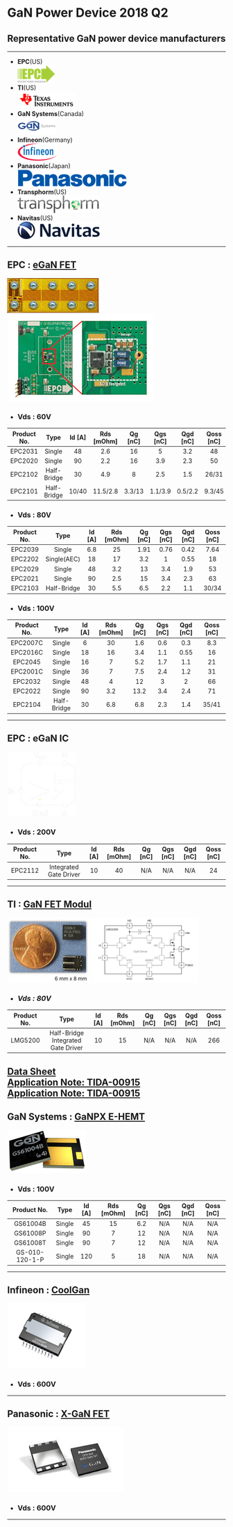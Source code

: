 # GaN Power Device 2018 Q2  

## Representative GaN power device manufacturers  
---
* __EPC__(US)  
![EPC](Pictures/Logos/Logo_EPC.png)        
* __TI__(US)  
![TI](Pictures/Logos/Logo_TI.png)     
* __GaN Systems__(Canada)  
![GaN-Systems](Pictures/Logos/Logo_Gan-systems.png) 
* __Infineon__(Germany)  
![Infineon](Pictures/Logos/Logo_Infineon.png)   
* __Panasonic__(Japan)  
![Panasonic](Pictures/Logos/Logo_Panasonic.png)     
* __Transphorm__(US)  
![Transphorm](Pictures/Logos/Logo_Transphorm.png)    
* __Navitas__(US)  
![GaN-Systems](Pictures/Logos/Logo_Navitas.png) 
---

## EPC : [eGaN FET](https://epc-co.com/epc/Products/eGaNFETsandICs.aspx "eGaN FET")
![EPC-Chip](Pictures/EPC/EPC2112-die.png)  
![EPC-Board](Pictures/EPC/EPC_Board.jpg) 
* ### __Vds : 60V__
| Product No. | Type | Id [A] | Rds [mOhm]| Qg [nC] | Qgs [nC] | Qgd [nC] | Qoss [nC] |
|:-----------:|:----:|:------:|:---------:|:-------:|:--------:|:--------:|:---------:|
| EPC2031 | Single | 48 | 2.6 | 16 | 5 | 3.2 | 48 |
| EPC2020 | Single | 90 | 2.2 | 16 | 3.9 | 2.3 | 50 |
| EPC2102 | Half-Bridge | 30 | 4.9 | 8 | 2.5 | 1.5 | 26/31 |
| EPC2101 | Half-Bridge | 10/40 | 11.5/2.8 | 3.3/13 | 1.1/3.9 | 0.5/2.2 | 9.3/45 |

* ### __Vds : 80V__
| Product No. | Type | Id [A] | Rds [mOhm]| Qg [nC] | Qgs [nC] | Qgd [nC] | Qoss [nC] |
|:-----------:|:----:|:------:|:---------:|:-------:|:--------:|:--------:|:---------:|
| EPC2039 | Single | 6.8 | 25 | 1.91 | 0.76 | 0.42 | 7.64 |
| EPC2202 | Single(AEC) | 18 | 17 | 3.2 | 1 | 0.55 | 18 |
| EPC2029 | Single | 48 | 3.2 | 13 | 3.4 | 1.9 | 53 |
| EPC2021 | Single | 90 | 2.5 | 15 | 3.4 | 2.3 | 63 |
| EPC2103 | Half-Bridge | 30 | 5.5 | 6.5 | 2.2 | 1.1 | 30/34 |

* ### __Vds : 100V__
| Product No. | Type | Id [A] | Rds [mOhm]| Qg [nC] | Qgs [nC] | Qgd [nC] | Qoss [nC] |
|:-----------:|:----:|:------:|:---------:|:-------:|:--------:|:--------:|:---------:|
| EPC2007C | Single | 6 | 30 | 1.6 | 0.6 | 0.3 | 8.3 |
| EPC2016C | Single | 18 | 16 | 3.4 | 1.1 | 0.55 | 16 |
| EPC2045  | Single | 16 | 7 | 5.2 | 1.7 | 1.1 | 21 |
| EPC2001C | Single | 36 | 7 | 7.5 | 2.4 | 1.2 | 31 |
| EPC2032  | Single | 48 | 4 | 12 | 3 | 2 | 66 |
| EPC2022  | Single | 90 | 3.2 | 13.2 | 3.4 | 2.4 | 71 |
| EPC2104  | Half-Bridge | 30 | 6.8 | 6.8 | 2.3 | 1.4 | 35/41 |
---

## EPC : eGaN IC
![EPC-eGaN-IC](Pictures/EPC/EPC2112-schematic.png) 
* ### __Vds : 200V__
| Product No. | Type | Id [A] | Rds [mOhm]| Qg [nC] | Qgs [nC] | Qgd [nC] | Qoss [nC] |
|:-----------:|:----:|:------:|:---------:|:-------:|:--------:|:--------:|:---------:|
| EPC2112 | Integrated Gate Driver | 10 | 40 | N/A | N/A | N/A | 24 |
---
## TI : [GaN FET Modul](http://www.ti.com/power-management/gan/fet-modules/products.html "GaN FET Modul")
![TI Package](Pictures/TI/LMG5200_Package.jpg) ![TI Package](Pictures/TI/LMG5200_Schematic.png) 
* ### ___Vds : 80V___
| Product No. | Type | Id [A] | Rds [mOhm]| Qg [nC] | Qgs [nC] | Qgd [nC] | Qoss [nC] |
|:-----------:|:----:|:------:|:---------:|:-------:|:--------:|:--------:|:---------:|
| LMG5200 | Half-Bridge Integrated Gate Driver | 10 | 15 | N/A | N/A | N/A | 266 | 

[Data Sheet](http://www.ti.com/lit/ds/symlink/lmg5200.pdf "Data Sheet")  
[Application Note: TIDA-00915](http://www.tij.co.jp/jp/lit/ug/jaju269/jaju269.pdf "Application Note ")  
[Application Note: TIDA-00915](ApplicationNotes/TI/TIDA-00915.pdf "Application Note ")  
---

## GaN Systems : [GaNPX E-HEMT](https://gansystems.com/gan-transistors/ "GaNPX E-HEMT")
![GaN Systems Package](Pictures/GanSystems/GaN-FET_Package.png) 
* ### __Vds : 100V__
| Product No. | Type | Id [A] | Rds [mOhm]| Qg [nC] | Qgs [nC] | Qgd [nC] | Qoss [nC] |
|:-----------:|:----:|:------:|:---------:|:-------:|:--------:|:--------:|:---------:|
| GS61004B | Single | 45 | 15 | 6.2 | N/A | N/A | N/A | 
| GS61008P | Single | 90 | 7 | 12 | N/A | N/A | N/A |
| GS61008T | Single | 90 | 7 | 12 | N/A | N/A | N/A |
| GS-010-120-1-P | Single | 120 | 5 | 18 | N/A | N/A | N/A |

---
## Infineon : [CoolGan](https://www.infineon.com/cms/en/product/promopages/gallium-nitride/ "CoolGaN")  
![CoolGaN Package](Pictures/Infineon/CoolGaN_Package.JPG) 
* ### __Vds : 600V__
---

## Panasonic : [X-GaN FET](https://industrial.panasonic.com/ww/products/semiconductors/powerics/ganpower/gan-power-devices?reset=1 "X-GaN FET")  
![X-GaN Package](Pictures/Panasonic/X-GaN_Package.jpg) 
* ### __Vds : 600V__
---







